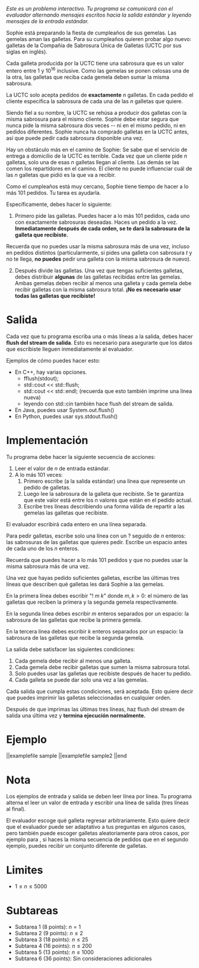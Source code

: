 *Este es un problema interactivo. Tu programa se comunicará con el evaluador alternando mensajes escritos hacia la salida estándar y leyendo mensajes de la entrada estándar.*

Sophie está preparando la fiesta de cumpleaños de sus gemelas. Las gemelas aman las galletas. Para su cumpleaños quieren probar algo nuevo: galletas de la Compañía de Sabrosura Única de Galletas (UCTC por sus siglas en inglés).

Cada galleta producida por la UCTC tiene una sabrosura que es un valor entero entre $1$ y $10^16$ inclusive. Como las gemelas se ponen celosas una de la otra, las galletas que reciba cada gemela deben sumar la misma sabrosura.

La UCTC solo acepta pedidos de **exactamente** $n$ galletas. En cada pedido el cliente especifica la sabrosura de cada una de las $n$ galletas que quiere.

Siendo fiel a su nombre, la UCTC se rehúsa a producir dos galletas con la misma sabrosura para el mismo cliente. Sophie debe estar segura que nunca pide la misma sabrosura dos veces -- ni en el mismo pedido, ni en pedidos diferentes. Sophie nunca ha comprado galletas en la UCTC antes, así que puede pedir cada sabrosura disponible una vez.

Hay un obstáculo más en el camino de Sophie: Se sabe que el servicio de entrega a domicilio de la UCTC es terrible. Cada vez que un cliente pide $n$ galletas, solo una de esas $n$ galletas llegan al cliente. Las demás se las comen los repartidores en el camino. El cliente no puede influenciar cuál de las $n$ galletas que pidió es la que va a recibir.

Como el cumpleaños está muy cercano, Sophie tiene tiempo de hacer a lo más 101 pedidos. Tu tarea es ayudarla.

Específicamente, debes hacer lo siguiente:

1. Primero pide las galletas. Puedes hacer a lo más 101 pedidos, cada uno con exactamente sabrosuras deseadas. Haces un pedido a la vez. **Inmediatamente después de cada orden, se te dará la sabrosura de la galleta que recibiste.**

Recuerda que no puedes usar la misma sabrosura más de una vez, incluso en pedidos distintos (particularmente, si pides una galleta con sabrosura $t$ y no te llega, **no puedes** pedir una galleta con la misma sabrosura de nuevo).

2. Después divide las galletas. Una vez que tengas suficientes galletas, debes distribuir **algunas** de las galletas recibidas entre las gemelas. Ambas gemelas deben recibir al menos una galleta y cada gemela debe recibir galletas con la misma sabrosura total. **¡No es necesario usar todas las galletas que recibiste!**

# Salida

Cada vez que tu programa escriba una o más líneas a la salida, debes hacer **flush del stream de salida**. Esto es necesario para asegurarte que los datos que escribiste lleguen inmediatamente al evaluador.

Ejemplos de cómo puedes hacer esto:

- En C++, hay varias opciones.
    - ​fflush(stdout);​
    - ​std::cout << std::flush;​
    - ​std::cout << std::endl;​ (recuerda que esto también imprime una línea nueva)
    - leyendo con ​std::cin​ también hace flush del stream de salida.
- En Java, puedes usar ​System.out.flush()​
- En Python, puedes usar ​sys.stdout.flush()

# Implementación

Tu programa debe hacer la siguiente secuencia de acciones:

1. Leer el valor de $n$ de entrada estándar.
2. A lo más 101 veces:
    1. Primero escribe (a la salida estándar) una línea que represente un pedido de galletas.
    2. Luego lee la sabrosura de la galleta que recibiste. Se te garantiza que este valor está entre los $n$ valores que están en el pedido actual.
    3. Escribe tres líneas describiendo una forma válida de repartir a las gemelas las galletas que recibiste.

El evaluador escribirá cada entero en una línea separada.

Para pedir galletas, escribe solo una línea con un ​?​ seguido de $n$ enteros: las sabrosuras de las galletas que quieres pedir. Escribe un espacio antes de cada uno de los $n$ enteros.

Recuerda que puedes hacer a lo más 101 pedidos y que no puedes usar la misma sabrosura más de una vez.

Una vez que hayas pedido suficientes galletas, escribe las últimas tres líneas que describen qué galletas les dará Sophie a las gemelas.

En la primera línea debes escribir "​!​ $m$ $k$" donde $m, k > 0$: el número de las galletas que reciben la primera y la segunda gemela respectivamente.

En la segunda línea debes escribir $m$ enteros separados por un espacio: la sabrosura de las galletas que recibe la primera gemela.

En la tercera línea debes escribir $k$ enteros separados por un espacio: la sabrosura de las galletas que recibe la segunda gemela.

La salida debe satisfacer las siguientes condiciones:

1. Cada gemela debe recibir al menos una galleta.
2. Cada gemela debe recibir galletas que sumen la misma sabrosura total.
3. Solo puedes usar las galletas que recibiste después de hacer tu pedido.
4. Cada galleta se puede dar solo una vez a las gemelas.

Cada salida que cumpla estas condiciones, será aceptada. Esto quiere decir que puedes imprimir las galletas seleccionadas en cualquier orden.

Después de que imprimas las últimas tres líneas, haz flush del stream de salida una última vez y **termina ejecución normalmente.**

# Ejemplo

||examplefile
sample
||examplefile
sample2
||end

# Nota

Los ejemplos de entrada y salida se deben leer línea por línea. Tu programa alterna el leer un valor de entrada y escribir una línea de salida (tres líneas al final).

El evaluador escoge qué galleta regresar arbitrariamente. Esto quiere decir que el evaluador puede ser adaptativo a tus preguntas en algunos casos, pero también puede escoger galletas aleatoriamente para otros casos, por ejemplo para , si haces la misma secuencia de pedidos que en el segundo ejemplo, puedes recibir un conjunto diferente de galletas.

# Limites

- $1 \leq n \leq 5000$

# Subtareas

- Subtarea 1 (8 points): $n = 1$
- Subtarea 2 (9 points): $n \leq 2$
- Subtarea 3 (18 points): $n \leq 25$
- Subtarea 4 (16 points): $n \leq 200$
- Subtarea 5 (13 points): $n \leq 1000$
- Subtarea 6 (36 points): Sin consideraciones adicionales